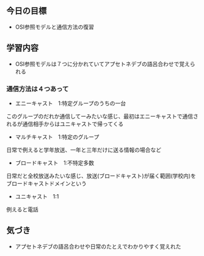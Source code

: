 ## 今日の目標

- OSI参照モデルと通信方法の復習

## 学習内容

- OSI参照モデルは７つに分かれていてアプセトネデブの語呂合わせで覚えられる

### 通信方法は４つあって
- エニーキャスト　1:特定グループのうちの一台

このグループのだれか通信してーみたいな感じ、最初はエニーキャストで通信されるが通信相手からはユニキャストで帰ってくる
- マルチキャスト　1:特定のグループ

日常で例えると学年放送、一年と三年だけに送る情報の場合など
- ブロードキャスト　1:不特定多数

日常だと全校放送みたいな感じ、放送(ブロードキャスト)が届く範囲(学校内)をブロードキャストドメインという

- ユニキャスト　1:1

例えると電話

## 気づき

- アプセトネデブの語呂合わせや日常のたとえでわかりやすく覚えれた


